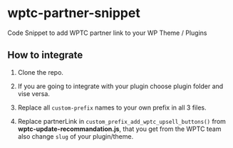 # wptc-partner-snippet
Code Snippet to add WPTC partner link to your WP Theme / Plugins


<h2>How to integrate</h2>

1. Clone the repo.

2. If you are going to integrate with your plugin choose plugin folder and vise versa.

2. Replace all <code>custom-prefix</code> names to your own prefix in all 3 files.

3. Replace partnerLink in <code>custom_prefix_add_wptc_upsell_buttons()</code> from <b>wptc-update-recommandation.js</b>, that you get from the WPTC team also change <code>slug</code> of your plugin/theme.
